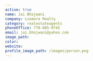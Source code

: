 ```yaml
---
active: true
name: Jai Bhojwani
company: Luxmore Realty
category: realestateagents
phoneOffice: 778-885-9745
email: jai.bhojwani@yahoo.com
image_path:
color:
website:
profile_image_path: /images/person.png
---
```



